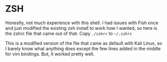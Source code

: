 # ZSH

Honestly, not much experience with this shell. I had issues with Fish once and just modified the existing zsh install to
work how I wanted, so here is the zshrc file that came out of that. Copy `./zshrc` to `~/.zshrc`

This is a modified version of the file that came as default with Kali Linux, so I barely know what anything does except
the few lines added in the middle for vim bindings. But, it worked pretty well.
